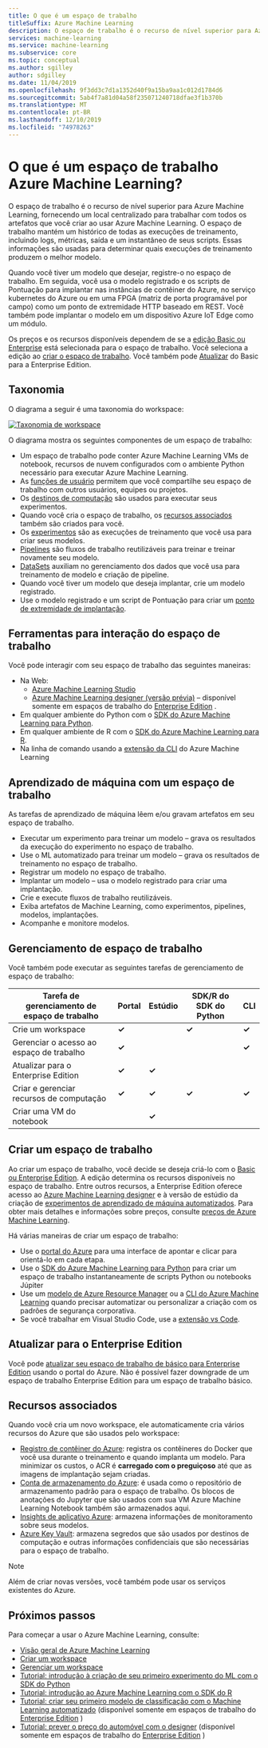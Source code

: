 ```yaml
---
title: O que é um espaço de trabalho
titleSuffix: Azure Machine Learning
description: O espaço de trabalho é o recurso de nível superior para Azure Machine Learning. Ele mantém um histórico de todas as execuções de treinamento, incluindo logs, métricas, saída e um instantâneo de seus scripts. Você usa essas informações para determinar qual execução de treinamento produz o melhor modelo
services: machine-learning
ms.service: machine-learning
ms.subservice: core
ms.topic: conceptual
ms.author: sgilley
author: sdgilley
ms.date: 11/04/2019
ms.openlocfilehash: 9f3dd3c7d1a1352d40f9a15ba9aa1c012d1784d6
ms.sourcegitcommit: 5ab4f7a81d04a58f235071240718dfae3f1b370b
ms.translationtype: MT
ms.contentlocale: pt-BR
ms.lasthandoff: 12/10/2019
ms.locfileid: "74978263"
---
```

# <a name="what-is-an-azure-machine-learning-workspace"></a>O que é um espaço de trabalho Azure Machine Learning?

O espaço de trabalho é o recurso de nível superior para Azure Machine Learning, fornecendo um local centralizado para trabalhar com todos os artefatos que você criar ao usar Azure Machine Learning.  O espaço de trabalho mantém um histórico de todas as execuções de treinamento, incluindo logs, métricas, saída e um instantâneo de seus scripts. Essas informações são usadas para determinar quais execuções de treinamento produzem o melhor modelo.  

Quando você tiver um modelo que desejar, registre-o no espaço de trabalho. Em seguida, você usa o modelo registrado e os scripts de Pontuação para implantar nas instâncias de contêiner do Azure, no serviço kubernetes do Azure ou em uma FPGA (matriz de porta programável por campo) como um ponto de extremidade HTTP baseado em REST. Você também pode implantar o modelo em um dispositivo Azure IoT Edge como um módulo.

Os preços e os recursos disponíveis dependem de se a [edição Basic ou Enterprise](overview-what-is-azure-ml.md#sku) está selecionada para o espaço de trabalho. Você seleciona a edição ao [criar o espaço de trabalho](#create-workspace).  Você também pode [Atualizar](#upgrade) do Basic para a Enterprise Edition.

## <a name="taxonomy"></a>Taxonomia 

O diagrama a seguir é uma taxonomia do workspace:

[![Taxonomia de workspace](./media/concept-azure-machine-learning-architecture/azure-machine-learning-taxonomy.png)](./media/concept-azure-machine-learning-architecture/azure-machine-learning-taxonomy.png#lightbox)

O diagrama mostra os seguintes componentes de um espaço de trabalho:

+ Um espaço de trabalho pode conter Azure Machine Learning VMs de notebook, recursos de nuvem configurados com o ambiente Python necessário para executar Azure Machine Learning.
+ As [funções de usuário](how-to-assign-roles.md) permitem que você compartilhe seu espaço de trabalho com outros usuários, equipes ou projetos.
+ Os [destinos de computação](concept-azure-machine-learning-architecture.md#compute-targets) são usados para executar seus experimentos.
+ Quando você cria o espaço de trabalho, os [recursos associados](#resources) também são criados para você.
+ Os [experimentos](concept-azure-machine-learning-architecture.md#experiments) são as execuções de treinamento que você usa para criar seus modelos.  
+ [Pipelines](concept-azure-machine-learning-architecture.md#ml-pipelines) são fluxos de trabalho reutilizáveis para treinar e treinar novamente seu modelo.
+ [DataSets](concept-azure-machine-learning-architecture.md#datasets-and-datastores) auxiliam no gerenciamento dos dados que você usa para treinamento de modelo e criação de pipeline.
+ Quando você tiver um modelo que deseja implantar, crie um modelo registrado.
+ Use o modelo registrado e um script de Pontuação para criar um [ponto de extremidade de implantação](concept-azure-machine-learning-architecture.md#endpoints).

## <a name="tools-for-workspace-interaction"></a>Ferramentas para interação do espaço de trabalho

Você pode interagir com seu espaço de trabalho das seguintes maneiras:

+ Na Web:
    + [Azure Machine Learning Studio](https://ml.azure.com) 
    + [Azure Machine Learning designer (versão prévia)](concept-designer.md) – disponível somente em espaços de trabalho do [Enterprise Edition](overview-what-is-azure-ml.md#sku) .
+ Em qualquer ambiente do Python com o [SDK do Azure Machine Learning para Python](https://docs.microsoft.com/python/api/overview/azure/ml/intro?view=azure-ml-py).
+ Em qualquer ambiente de R com o [SDK do Azure Machine Learning para R](https://azure.github.io/azureml-sdk-for-r/reference/index.html).
+ Na linha de comando usando a [extensão da CLI](https://docs.microsoft.com/azure/machine-learning/service/reference-azure-machine-learning-cli) do Azure Machine Learning

## <a name="machine-learning-with-a-workspace"></a>Aprendizado de máquina com um espaço de trabalho

As tarefas de aprendizado de máquina lêem e/ou gravam artefatos em seu espaço de trabalho.

+ Executar um experimento para treinar um modelo – grava os resultados da execução do experimento no espaço de trabalho.
+ Use o ML automatizado para treinar um modelo – grava os resultados de treinamento no espaço de trabalho.
+ Registrar um modelo no espaço de trabalho.
+ Implantar um modelo – usa o modelo registrado para criar uma implantação.
+ Crie e execute fluxos de trabalho reutilizáveis.
+ Exiba artefatos de Machine Learning, como experimentos, pipelines, modelos, implantações.
+ Acompanhe e monitore modelos.

## <a name="workspace-management"></a>Gerenciamento de espaço de trabalho

Você também pode executar as seguintes tarefas de gerenciamento de espaço de trabalho:

| Tarefa de gerenciamento de espaço de trabalho   | Portal              | Estúdio | SDK/R do SDK do Python       | CLI        |
|---------------------------|---------|---------|------------|------------|
| Crie um workspace        | **&check;**     | | **&check;** | **&check;** |
| Gerenciar o acesso ao espaço de trabalho    | **&check;**   || |  **&check;**    |
| Atualizar para o Enterprise Edition    | **&check;** | **&check;**  | |     |
| Criar e gerenciar recursos de computação    | **&check;**   | **&check;** | **&check;** |  **&check;**   |
| Criar uma VM do notebook |   | **&check;** | |     |


## <a name='create-workspace'></a>Criar um espaço de trabalho

Ao criar um espaço de trabalho, você decide se deseja criá-lo com o [Basic ou Enterprise Edition](overview-what-is-azure-ml.md#sku). A edição determina os recursos disponíveis no espaço de trabalho. Entre outros recursos, a Enterprise Edition oferece acesso ao [Azure Machine Learning designer](concept-designer.md) e à versão de estúdio da criação de [experimentos de aprendizado de máquina automatizados](tutorial-first-experiment-automated-ml.md).  Para obter mais detalhes e informações sobre preços, consulte [preços de Azure Machine Learning](https://azure.microsoft.com/pricing/details/machine-learning/).

Há várias maneiras de criar um espaço de trabalho:  

* Use o [portal do Azure](how-to-manage-workspace.md) para uma interface de apontar e clicar para orientá-lo em cada etapa.
* Use o [SDK do Azure Machine Learning para Python](https://docs.microsoft.com/python/api/overview/azure/ml/intro?view=azure-ml-py#workspace) para criar um espaço de trabalho instantaneamente de scripts Python ou notebooks Júpiter
* Use um [modelo de Azure Resource Manager](how-to-create-workspace-template.md) ou a [CLI do Azure Machine Learning](reference-azure-machine-learning-cli.md) quando precisar automatizar ou personalizar a criação com os padrões de segurança corporativa.
* Se você trabalhar em Visual Studio Code, use a [extensão vs Code](how-to-vscode-tools.md#get-started-with-azure-machine-learning-for-visual-studio-code).

## <a name="upgrade"></a>Atualizar para o Enterprise Edition

Você pode [atualizar seu espaço de trabalho de básico para Enterprise Edition](how-to-manage-workspace.md#upgrade) usando o portal do Azure. Não é possível fazer downgrade de um espaço de trabalho Enterprise Edition para um espaço de trabalho básico. 

## <a name="resources"></a>Recursos associados

Quando você cria um novo workspace, ele automaticamente cria vários recursos do Azure que são usados pelo workspace:

+ [Registro de contêiner do Azure](https://azure.microsoft.com/services/container-registry/): registra os contêineres do Docker que você usa durante o treinamento e quando implanta um modelo. Para minimizar os custos, o ACR é **carregado com o preguiçoso** até que as imagens de implantação sejam criadas.
+ [Conta de armazenamento do Azure](https://azure.microsoft.com/services/storage/): é usada como o repositório de armazenamento padrão para o espaço de trabalho.  Os blocos de anotações do Jupyter que são usados com sua VM Azure Machine Learning Notebook também são armazenados aqui.
+ [Insights de aplicativo Azure](https://azure.microsoft.com/services/application-insights/): armazena informações de monitoramento sobre seus modelos.
+ [Azure Key Vault](https://azure.microsoft.com/services/key-vault/): armazena segredos que são usados por destinos de computação e outras informações confidenciais que são necessárias para o espaço de trabalho.

> [!NOTE]
> Além de criar novas versões, você também pode usar os serviços existentes do Azure.

## <a name="next-steps"></a>Próximos passos

Para começar a usar o Azure Machine Learning, consulte:

+ [Visão geral de Azure Machine Learning](overview-what-is-azure-ml.md)
+ [Criar um workspace](how-to-manage-workspace.md)
+ [Gerenciar um workspace](how-to-manage-workspace.md)
+ [Tutorial: introdução à criação de seu primeiro experimento do ML com o SDK do Python](tutorial-1st-experiment-sdk-setup.md)
+ [Tutorial: introdução ao Azure Machine Learning com o SDK do R]( tutorial-1st-r-experiment.md)
+ [Tutorial: criar seu primeiro modelo de classificação com o Machine Learning automatizado](tutorial-first-experiment-automated-ml.md) (disponível somente em espaços de trabalho do [Enterprise Edition](overview-what-is-azure-ml.md#sku) )
+ [Tutorial: prever o preço do automóvel com o designer](tutorial-designer-automobile-price-train-score.md) (disponível somente em espaços de trabalho do [Enterprise Edition](overview-what-is-azure-ml.md#sku) )
